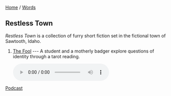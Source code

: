 [Home](/) / [Words](/words)

## Restless Town

*Restless Town* is a collection of furry short fiction set in the fictional town of Sawtooth, Idaho.

1. [The Fool](the-fool.ogg) --- A student and a motherly badger explore questions of identity through a tarot reading.

   <audio controls><source src="the-fool.ogg" type="audio/ogg"><source src="the-fool.mp3" type="audio/mpeg">Your browser does not support audio playback.</audio


<a href="cast.rss">Podcast</a>
